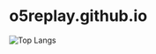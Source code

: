 # o5replay.github.io
![Top Langs](https://github-readme-stats.vercel.app/api/top-langs/?username=o5replay&langs_count=8)
